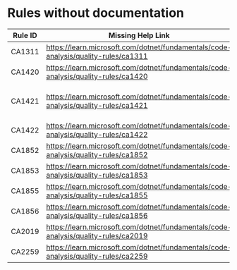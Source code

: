 # Rules without documentation

Rule ID | Missing Help Link | Title |
--------|-------------------|-------|
CA1311 | <https://learn.microsoft.com/dotnet/fundamentals/code-analysis/quality-rules/ca1311> | Specify a culture or use an invariant version |
CA1420 | <https://learn.microsoft.com/dotnet/fundamentals/code-analysis/quality-rules/ca1420> | Property, type, or attribute requires runtime marshalling |
CA1421 | <https://learn.microsoft.com/dotnet/fundamentals/code-analysis/quality-rules/ca1421> | This method uses runtime marshalling even when the 'DisableRuntimeMarshallingAttribute' is applied |
CA1422 | <https://learn.microsoft.com/dotnet/fundamentals/code-analysis/quality-rules/ca1422> | Validate platform compatibility |
CA1852 | <https://learn.microsoft.com/dotnet/fundamentals/code-analysis/quality-rules/ca1852> | Seal internal types |
CA1853 | <https://learn.microsoft.com/dotnet/fundamentals/code-analysis/quality-rules/ca1853> | Unnecessary call to 'Dictionary.ContainsKey(key)' |
CA1855 | <https://learn.microsoft.com/dotnet/fundamentals/code-analysis/quality-rules/ca1855> | Prefer 'Clear' over 'Fill' |
CA1856 | <https://learn.microsoft.com/dotnet/fundamentals/code-analysis/quality-rules/ca1856> | Prefer the 'IDictionary.TryAdd(TKey, TValue)' method |
CA2019 | <https://learn.microsoft.com/dotnet/fundamentals/code-analysis/quality-rules/ca2019> | Improper 'ThreadStatic' field initialization |
CA2259 | <https://learn.microsoft.com/dotnet/fundamentals/code-analysis/quality-rules/ca2259> | 'ThreadStatic' only affects static fields |
